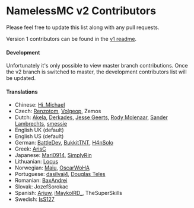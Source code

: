 # NamelessMC v2 Contributors
Please feel free to update this list along with any pull requests.

Version 1 contributors can be found in the [v1 readme](https://github.com/NamelessMC/Nameless/blob/master/README.md).

#### Development
Unfortunately it's only possible to view master branch contributions. Once the v2 branch is switched to master, the development contributors list will be updated.

#### Translations
- Chinese: [Hi_Michael](https://github.com/haer0248)
- Czech: [Renzotom](https://github.com/Renzotom), [Volgeop](https://github.com/Volgeop), Zemos
- Dutch: [Akela](https://github.com/Akelah), [Derkades](https://github.com/Derkades), [Jesse Geerts](https://github.com/jesseke55), [Rody Molenaar](https://github.com/rodymolenaar), [Sander Lambrechts](https://github.com/TheSander562), [smessie](https://github.com/smessie)
- English UK (default)
- English US (default)
- German: [BattleDev](https://github.com/BinFlauschigDEV), [BukkitTNT](https://github.com/BukkitTNT), [H4nSolo](https://github.com/H4nSolo)
- Greek: [ArisC](https://github.com/Ar1sC)
- Japanese: [Mari0914](https://github.com/Mari0914), [SimplyRin](https://www.simplyrin.net)
- Lithuanian: [Locus](https://gitlab.com/justas)
- Norwegian: [Maiu](https://github.com/Maiu15), [OscarWoHA](https://github.com/OscarWoHA)
- Portuguese: [dasilvaj4](https://github.com/dasilvaj4), [Douglas Teles](https://github.com/dgateles)
- Romanian: [BaxAndrei](https://github.com/baxandrei)
- Slovak: JozefSorokac
- Spanish: [Ariuw](https://github.com/Ariuw), [iMaykolRD_](https://namelessmc.com/profile/iMaykolRD_/), TheSuperSkills
- Swedish: [IsS127](https://github.com/IsS127)
